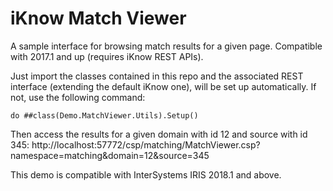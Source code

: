 # iKnow Match Viewer
A sample interface for browsing match results for a given page. Compatible with 2017.1 and up (requires iKnow REST APIs).

Just import the classes contained in this repo and the associated REST interface (extending the default iKnow one), will be set up automatically. If not, use the following command:
```
do ##class(Demo.MatchViewer.Utils).Setup()
```

Then access the results for a given domain with id 12 and source with id 345:
http://localhost:57772/csp/matching/MatchViewer.csp?namespace=matching&domain=12&source=345

This demo is compatible with InterSystems IRIS 2018.1 and above.
